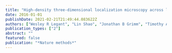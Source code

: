 ```yaml
---
title: "High-density three-dimensional localization microscopy across large volumes"
date: 2016-01-01
publishDate: 2021-02-21T21:49:44.083622Z
authors: ["Wesley R Legant", "Lin Shao", "Jonathan B Grimm", "Timothy A Brown", "Daniel E Milkie", "Brian B Avants", "Luke D Lavis", "Eric Betzig"]
publication_types: ["2"]
abstract: ""
featured: false
publication: "*Nature methods*"
---
```


